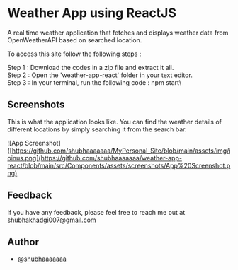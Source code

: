 # Weather App using ReactJS
A real time weather application that fetches and displays weather data from OpenWeatherAPI based on searched location.
 
 To access this site follow the following steps :
 
 Step 1 : Download the codes in a zip file and extract it all.\
 Step 2 : Open the 'weather-app-react' folder in your text editor.\
 Step 3 : In your terminal, run the following code : npm start\
 
 ## Screenshots
This is what the application looks like. You can find the weather details of different locations by simply searching it from the search bar.

![App Screenshot]([https://github.com/shubhaaaaaaa/MyPersonal_Site/blob/main/assets/img/joinus.png](https://github.com/shubhaaaaaaa/weather-app-react/blob/main/src/Components/assets/screenshots/App%20Screenshot.png)
 
## Feedback

If you have any feedback, please feel free to reach me out at shubhakhadgi007@gmail.com


## Author

- [@shubhaaaaaaa](https://www.github.com/shubhaaaaaaa)
